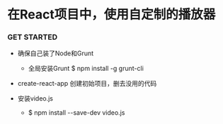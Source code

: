 # 在React项目中，使用自定制的播放器

### GET STARTED

* 确保自己装了Node和Grunt
  * 全局安装Grunt $ npm install -g grunt-cli

* create-react-app 创建初始项目，删去没用的代码

* 安装video.js
  * $ npm install --save-dev video.js
